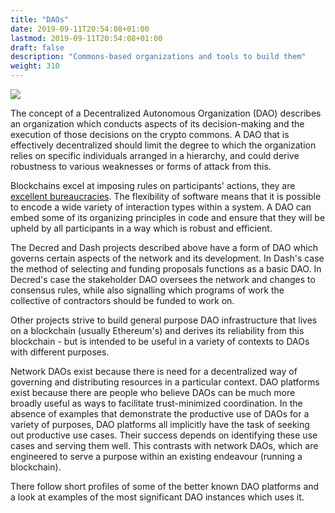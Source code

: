 ```yaml
---
title: "DAOs"
date: 2019-09-11T20:54:08+01:00
lastmod: 2019-09-11T20:54:08+01:00
draft: false
description: "Commons-based organizations and tools to build them"
weight: 310
---
```


![](/daos.jpg)

The concept of a Decentralized Autonomous Organization (DAO) describes an organization which conducts aspects of its decision-making and the execution of those decisions on the crypto commons. A DAO that is effectively decentralized should limit the degree to which the organization relies on specific individuals arranged in a hierarchy, and could derive robustness to various weaknesses or forms of attack from this.

Blockchains excel at imposing rules on participants' actions, they are [excellent bureaucracies](https://medium.com/@mariolaul/blockchains-are-bureaucracies-par-excellence-db39cfda7ea9). The flexibility of software means that it is possible to encode a wide variety of interaction types within a system. A DAO can embed some of its organizing principles in code and ensure that they will be upheld by all participants in a way which is robust and efficient. 

The Decred and Dash projects described above have a form of DAO which governs certain aspects of the network and its development. In Dash's case the method of selecting and funding proposals functions as a basic DAO. In Decred's case the stakeholder DAO oversees the network and changes to consensus rules, while also signalling which programs of work the collective of contractors should be funded to work on.

Other projects strive to build general purpose DAO infrastructure that lives on a blockchain (usually Ethereum's) and derives its reliability from this blockchain - but is intended to be useful in a variety of contexts to DAOs with different purposes. 

Network DAOs exist because there is need for a decentralized way of governing and distributing resources in a particular context. DAO platforms exist because there are people who believe DAOs can be much more broadly useful as ways to facilitate trust-minimized coordination. In the absence of examples that demonstrate the productive use of DAOs for a variety of purposes, DAO platforms all implicitly have the task of seeking out productive use cases. Their success depends on identifying these use cases and serving them well. This contrasts with network DAOs, which are engineered to serve a purpose within an existing endeavour (running a blockchain).

There follow short profiles of some of the better known DAO platforms and a look at examples of the most significant DAO instances which uses it.

